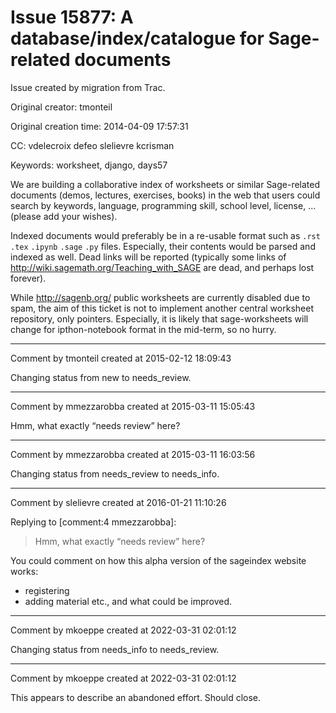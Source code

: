 # Issue 15877: A database/index/catalogue for Sage-related documents

Issue created by migration from Trac.

Original creator: tmonteil

Original creation time: 2014-04-09 17:57:31

CC:  ​vdelecroix defeo slelievre kcrisman

Keywords: worksheet, django, days57

We are building a collaborative index of worksheets or similar Sage-related documents (demos, lectures, exercises, books) in the web that users could search by keywords, language, programming skill, school level, license, ... (please add your wishes).

Indexed documents would preferably be in a re-usable format such as `.rst` `.tex` `.ipynb` `.sage` `.py` files. Especially, their contents would be parsed and indexed as well. Dead links will be reported (typically some links of http://wiki.sagemath.org/Teaching_with_SAGE are dead, and perhaps lost forever).

While http://sagenb.org/ public worksheets are currently disabled due to spam, the aim of this ticket is not to implement another central worksheet repository, only pointers. Especially, it is likely that sage-worksheets will change for ipthon-notebook format in the mid-term, so no hurry.


---

Comment by tmonteil created at 2015-02-12 18:09:43

Changing status from new to needs_review.


---

Comment by mmezzarobba created at 2015-03-11 15:05:43

Hmm, what exactly “needs review” here?


---

Comment by mmezzarobba created at 2015-03-11 16:03:56

Changing status from needs_review to needs_info.


---

Comment by slelievre created at 2016-01-21 11:10:26

Replying to [comment:4 mmezzarobba]:
> Hmm, what exactly “needs review” here?

You could comment on how this alpha version of the sageindex website works:
- registering
- adding material
etc., and what could be improved.


---

Comment by mkoeppe created at 2022-03-31 02:01:12

Changing status from needs_info to needs_review.


---

Comment by mkoeppe created at 2022-03-31 02:01:12

This appears to describe an abandoned effort. Should close.
